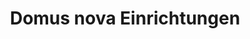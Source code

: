 ---
title: "Domus nova Einrichtungen"
url: /nuernberg/domus-nova-einrichtungen/
shop: Raumausstattung
---
